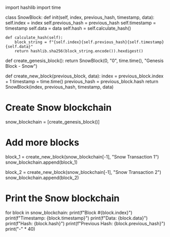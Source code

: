import hashlib
import time

class SnowBlock:
    def init(self, index, previous_hash, timestamp, data):
        self.index = index
        self.previous_hash = previous_hash
        self.timestamp = timestamp
        self.data = data
        self.hash = self.calculate_hash()

    def calculate_hash(self):
        block_string = f"{self.index}{self.previous_hash}{self.timestamp}{self.data}"
        return hashlib.sha256(block_string.encode()).hexdigest()

def create_genesis_block():
    return SnowBlock(0, "0", time.time(), "Genesis Block - Snow")

def create_new_block(previous_block, data):
    index = previous_block.index + 1
    timestamp = time.time()
    previous_hash = previous_block.hash
    return SnowBlock(index, previous_hash, timestamp, data)

# Create Snow blockchain
snow_blockchain = [create_genesis_block()]

# Add more blocks
block_1 = create_new_block(snow_blockchain[-1], "Snow Transaction 1")
snow_blockchain.append(block_1)

block_2 = create_new_block(snow_blockchain[-1], "Snow Transaction 2")
snow_blockchain.append(block_2)

# Print the Snow blockchain
for block in snow_blockchain:
    print(f"Block #{block.index}")
    print(f"Timestamp: {block.timestamp}")
    print(f"Data: {block.data}")
    print(f"Hash: {block.hash}")
    print(f"Previous Hash: {block.previous_hash}")
    print("-" * 40)
